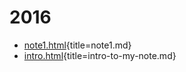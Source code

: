 # 2016

-   [note1.html](note1.html){title=note1.md}
-   [intro.html](intro-to-my-note.html){title=intro-to-my-note.md}
